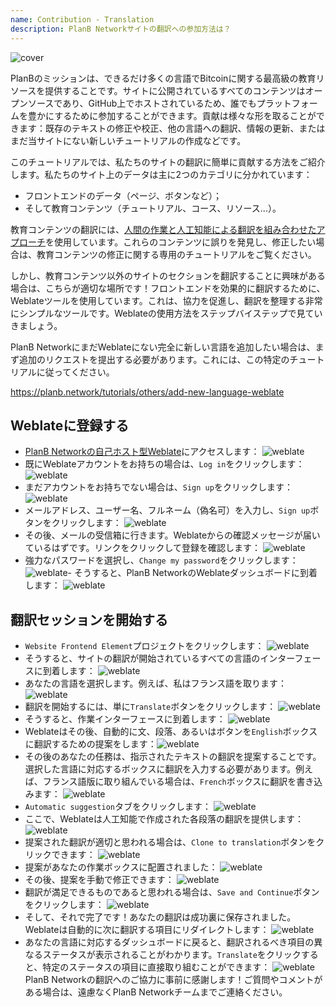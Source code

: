 ```yaml
---
name: Contribution - Translation
description: PlanB Networkサイトの翻訳への参加方法は？
---
```

![cover](assets/cover.webp)

PlanBのミッションは、できるだけ多くの言語でBitcoinに関する最高級の教育リソースを提供することです。サイトに公開されているすべてのコンテンツはオープンソースであり、GitHub上でホストされているため、誰でもプラットフォームを豊かにするために参加することができます。貢献は様々な形を取ることができます：既存のテキストの修正や校正、他の言語への翻訳、情報の更新、またはまだ当サイトにない新しいチュートリアルの作成などです。

このチュートリアルでは、私たちのサイトの翻訳に簡単に貢献する方法をご紹介します。私たちのサイト上のデータは主に2つのカテゴリに分かれています：
- フロントエンドのデータ（ページ、ボタンなど）；
- そして教育コンテンツ（チュートリアル、コース、リソース...）。

教育コンテンツの翻訳には、[人間の作業と人工知能による翻訳を組み合わせたアプローチ](https://github.com/Asi0Flammeus/LLM-Translator)を使用しています。これらのコンテンツに誤りを発見し、修正したい場合は、教育コンテンツの修正に関する専用のチュートリアルをご覧ください。

しかし、教育コンテンツ以外のサイトのセクションを翻訳することに興味がある場合は、こちらが適切な場所です！フロントエンドを効果的に翻訳するために、Weblateツールを使用しています。これは、協力を促進し、翻訳を整理する非常にシンプルなツールです。Weblateの使用方法をステップバイステップで見ていきましょう。

PlanB NetworkにまだWeblateにない完全に新しい言語を追加したい場合は、まず追加のリクエストを提出する必要があります。これには、この特定のチュートリアルに従ってください。

https://planb.network/tutorials/others/add-new-language-weblate



## Weblateに登録する

- [PlanB Networkの自己ホスト型Weblate](https://weblate.planb.network/)にアクセスします：
![weblate](assets/01.webp)
- 既にWeblateアカウントをお持ちの場合は、`Log in`をクリックします：
![weblate](assets/02.webp)
- まだアカウントをお持ちでない場合は、`Sign up`をクリックします：
![weblate](assets/03.webp)
- メールアドレス、ユーザー名、フルネーム（偽名可）を入力し、`Sign up`ボタンをクリックします：
![weblate](assets/04.webp)
- その後、メールの受信箱に行きます。Weblateからの確認メッセージが届いているはずです。リンクをクリックして登録を確認します：
![weblate](assets/05.webp)
- 強力なパスワードを選択し、`Change my password`をクリックします：
![weblate](assets/06.webp)- そうすると、PlanB NetworkのWeblateダッシュボードに到着します：
![weblate](assets/07.webp)

## 翻訳セッションを開始する

- `Website Frontend Element`プロジェクトをクリックします：
![weblate](assets/08.webp)
- そうすると、サイトの翻訳が開始されているすべての言語のインターフェースに到着します：
![weblate](assets/09.webp)
- あなたの言語を選択します。例えば、私はフランス語を取ります：
![weblate](assets/10.webp)
- 翻訳を開始するには、単に`Translate`ボタンをクリックします：
![weblate](assets/11.webp)
- そうすると、作業インターフェースに到着します：
![weblate](assets/12.webp)
- Weblateはその後、自動的に文、段落、あるいはボタンを`English`ボックスに翻訳するための提案をします：![weblate](assets/13.webp)
- その後のあなたの任務は、指示されたテキストの翻訳を提案することです。選択した言語に対応するボックスに翻訳を入力する必要があります。例えば、フランス語版に取り組んでいる場合は、`French`ボックスに翻訳を書き込みます：
![weblate](assets/14.webp)
- `Automatic suggestion`タブをクリックします：
![weblate](assets/15.webp)
- ここで、Weblateは人工知能で作成された各段落の翻訳を提供します：
![weblate](assets/16.webp)
- 提案された翻訳が適切と思われる場合は、`Clone to translation`ボタンをクリックできます：
![weblate](assets/17.webp)
- 提案があなたの作業ボックスに配置されました：
![weblate](assets/18.webp)
- その後、提案を手動で修正できます：
![weblate](assets/19.webp)
- 翻訳が満足できるものであると思われる場合は、`Save and Continue`ボタンをクリックします：
![weblate](assets/20.webp)
- そして、それで完了です！あなたの翻訳は成功裏に保存されました。Weblateは自動的に次に翻訳する項目にリダイレクトします：
![weblate](assets/21.webp)
- あなたの言語に対応するダッシュボードに戻ると、翻訳されるべき項目の異なるステータスが表示されることがわかります。`Translate`をクリックすると、特定のステータスの項目に直接取り組むことができます：
![weblate](assets/22.webp)
PlanB Networkの翻訳へのご協力に事前に感謝します！ご質問やコメントがある場合は、遠慮なくPlanB Networkチームまでご連絡ください。